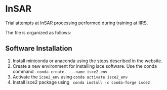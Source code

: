 # InSAR
Trial attempts at InSAR processing performed during training at IIRS.

The file is organized as follows:

## Software Installation
1. Install miniconda or anaconda using the steps described in the website.
2. Create a new environment for installing isce software. Use the conda command
```-conda create- ---name isce2_env```
3. Activate the ```icse2_env``` using ```conda activate isce2_env```
4. Install isce2 package using ``` conda install -c conda-forge isce2```
